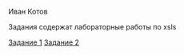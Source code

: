 <!DOCTYPE html>
<html lang="en">
<head>
   <meta charset="UTF-8">
   <title>Иван Котов</title>
</head>
<body>
   <div>
      <p>Иван Котов</p>
   </div>
   <div>
      <p>
        Задания содержат лабораторные работы по xsls    
      </p>
   </div>
   <a href="/task1.xml">Задание 1</a>
   <a href="/task2.xml">Задание 2</a>
</body>
</html>

